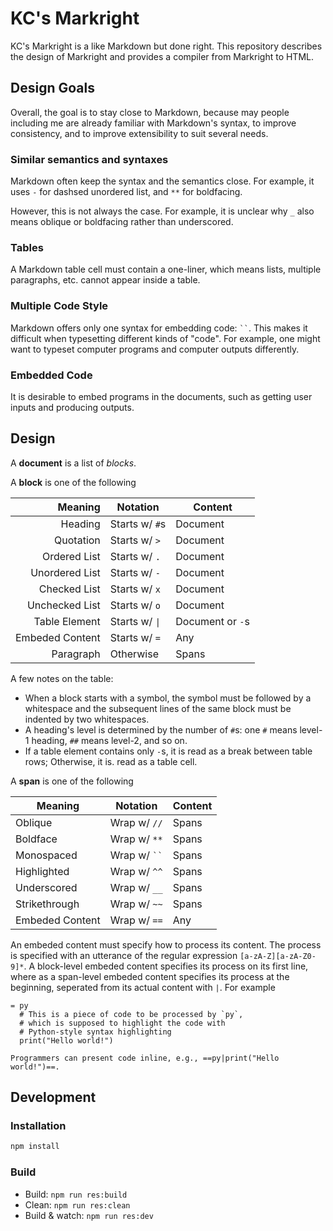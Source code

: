 # KC's Markright

KC's Markright is a like Markdown but done right. This repository describes the design of Markright and provides a compiler from Markright to HTML.

## Design Goals

Overall, the goal is to stay close to Markdown, because may people including me are already familiar with Markdown's syntax, to improve consistency, and to improve extensibility to suit several needs.

### Similar semantics and syntaxes

Markdown often keep the syntax and the semantics close. For example, it uses `-` for dashsed unordered list, and `**` for boldfacing.

However, this is not always the case. For example, it is unclear why `_` also means oblique or boldfacing rather than underscored.

### Tables

A Markdown table cell must contain a one-liner, which means lists, multiple paragraphs, etc. cannot appear inside a table.

### Multiple Code Style

Markdown offers only one syntax for embedding code: ``` `` ```. This makes it difficult when typesetting different kinds of "code". For example, one might want to typeset computer programs and computer outputs differently.

### Embedded Code

It is desirable to embed programs in the documents, such as getting user inputs and producing outputs.

## Design

A **document** is a list of *blocks*.

A **block** is one of the following

|         Meaning | Notation       | Content          |
| --------------: | -------------- | ---------------- |
|         Heading | Starts w/ `#`s | Document         |
|       Quotation | Starts w/ `>`  | Document         |
|    Ordered List | Starts w/ `.`  | Document         |
|  Unordered List | Starts w/ `-`  | Document         |
|    Checked List | Starts w/ `x`  | Document         |
|  Unchecked List | Starts w/ `o`  | Document         |
|   Table Element | Starts w/ `\|` | Document or `-`s |
| Embeded Content | Starts w/ `=`  | Any              |
|       Paragraph | Otherwise      | Spans            |

A few notes on the table:

- When a block starts with a symbol, the symbol must be followed by a whitespace and the subsequent lines of the same block must be indented by two whitespaces.
- A heading's level is determined by the number of `#`s: one `#` means level-1 heading, `##` means level-2, and so on.
- If a table element contains only `-`s, it is read as a break between table rows; Otherwise, it is. read as a table cell.

A **span** is one of the following

| Meaning         | Notation           | Content |
| --------------- | ------------------ | ------- |
| Oblique         | Wrap w/ `//`       | Spans   |
| Boldface        | Wrap w/ `**`       | Spans   |
| Monospaced      | Wrap w/ ``` `` ``` | Spans   |
| Highlighted     | Wrap w/ `^^`       | Spans   |
| Underscored     | Wrap w/ `__`       | Spans   |
| Strikethrough   | Wrap w/ `~~`       | Spans   |
| Embeded Content | Wrap w/ ```==```   | Any     |

An embeded content must specify how to process its content.
The process is specified with an utterance of the regular expression `[a-zA-Z][a-zA-Z0-9]*`.
A block-level embeded content specifies its process on its first line, where as
a span-level embeded content specifies its process at the beginning, seperated from its actual content with `|`. For example

```
= py
  # This is a piece of code to be processed by `py`,
  # which is supposed to highlight the code with
  # Python-style syntax highlighting
  print("Hello world!")

Programmers can present code inline, e.g., ==py|print("Hello world!")==.
```

## Development

### Installation

```sh
npm install
```

### Build

- Build: `npm run res:build`
- Clean: `npm run res:clean`
- Build & watch: `npm run res:dev`
